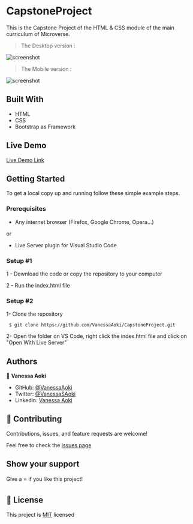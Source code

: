 # CapstoneProject
This is the Capstone Project of the HTML &amp; CSS module of the main curriculum of Microverse.

> The Desktop version :
 
![screenshot](./assets/imgs/screenshot-desk.png)


> The Mobile version :

![screenshot](./assets/imgs/screenshot-mob.jpg)

## Built With

- HTML 
- CSS 
- Bootstrap as Framework

## Live Demo

[Live Demo Link](https://raw.githack.com/VanessaAoki/CapstoneProject/feature_main/index.html) 


## Getting Started

To get a local copy up and running follow these simple example steps.

### Prerequisites

- Any internet browser (Firefox, Google Chrome, Opera...)

or 

- Live Server plugin for Visual Studio Code 

### Setup #1


1 - Download the code or copy the repository to your computer

2 - Run the index.html file


### Setup #2


1- Clone the repository
```
 $ git clone https://github.com/VanessaAoki/CapstoneProject.git
```

2- Open the folder on VS Code, right click the index.html file and click on "Open With Live Server"


## Authors

👤 **Vanessa Aoki**

- GitHub: [@VanessaAoki](https://github.com/VanessaAoki)
- Twitter: [@VanessaSAoki](https://twitter.com/VanessaSAoki)
- Linkedin: [Vanessa Aoki](https://www.linkedin.com/in/vanessasaoki/)

## 🤝 Contributing

Contributions, issues, and feature requests are welcome!

Feel free to check the [issues page](https://github.com/VanessaAoki/CapstoneProject/issues)

## Show your support

Give a ⭐️ if you like this project!

## 📝 License

This project is [MIT](https://github.com/VanessaAoki/CapstoneProject/blob/feature_main/LICENSE) licensed